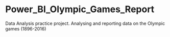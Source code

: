 # Power_BI_Olympic_Games_Report
Data Analysis practice project. Analysing and reporting data on the Olympic games  (1896-2016)
